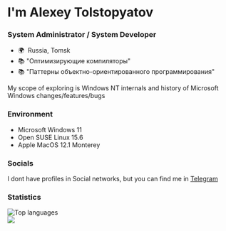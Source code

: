 # I'm Alexey Tolstopyatov

### System Administrator / System Developer

* 🌍  Russia, Tomsk
* 📚  "Оптимизирующие компиляторы"
* 📚  "Паттерны объектно-ориентированного программирования"

My scope of exploring is Windows NT internals and history of Microsoft Windows changes/features/bugs 

### Environment
 - Microsoft Windows 11
 - Open SUSE Linux 15.6
 - Apple MacOS 12.1 Monterey

### Socials
I dont have profiles in Social networks, but you can find me in [Telegram](https://tg.cc/rule_t](https://t.me/rule_t))

### Statistics
<p>
  <img src="https://github-readme-stats.vercel.app/api/top-langs/?username=AlexeyTolstopyatov&langs_count=5&theme=transparent&hide_border=true&locale=en&hide=html&custom_title=The%20%most%20%used" alt="Top languages" />
  <br/>
  <img src="https://github-readme-stats.vercel.app/api/top-langs/?username=AlexeyTolstopyatov&hide_progress=true&langs_count=18&hide_border=true&theme=transparent&custom_title=All%20%used"></img>
</p>
